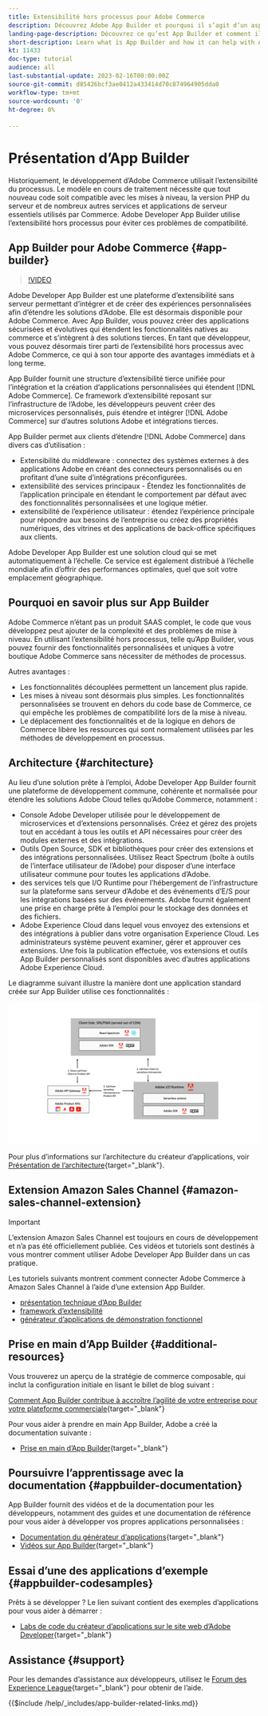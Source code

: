 ```yaml
---
title: Extensibilité hors processus pour Adobe Commerce
description: Découvrez Adobe App Builder et pourquoi il s’agit d’un aspect important de l’extensibilité hors processus.
landing-page-description: Découvrez ce qu’est App Builder et comment il peut vous aider avec les stratégies de développement Adobe Commerce.
short-description: Learn what is App Builder and how it can help with Adobe Commerce development strategies.
kt: 11433
doc-type: tutorial
audience: all
last-substantial-update: 2023-02-16T00:00:00Z
source-git-commit: d85426bcf3ae0412a433414d70c874964905dda0
workflow-type: tm+mt
source-wordcount: '0'
ht-degree: 0%

---
```



# Présentation d’App Builder

Historiquement, le développement d’Adobe Commerce utilisait l’extensibilité du processus. Le modèle en cours de traitement nécessite que tout nouveau code soit compatible avec les mises à niveau, la version PHP du serveur et de nombreux autres services et applications de serveur essentiels utilisés par Commerce. Adobe Developer App Builder utilise l’extensibilité hors processus pour éviter ces problèmes de compatibilité.

## App Builder pour Adobe Commerce {#app-builder}

>[!VIDEO](https://video.tv.adobe.com/v/3412839?quality=12&learn=on)

Adobe Developer App Builder est une plateforme d’extensibilité sans serveur permettant d’intégrer et de créer des expériences personnalisées afin d’étendre les solutions d’Adobe. Elle est désormais disponible pour Adobe Commerce. Avec App Builder, vous pouvez créer des applications sécurisées et évolutives qui étendent les fonctionnalités natives au commerce et s’intègrent à des solutions tierces. En tant que développeur, vous pouvez désormais tirer parti de l’extensibilité hors processus avec Adobe Commerce, ce qui à son tour apporte des avantages immédiats et à long terme.

App Builder fournit une structure d’extensibilité tierce unifiée pour l’intégration et la création d’applications personnalisées qui étendent [!DNL Adobe Commerce]. Ce framework d’extensibilité reposant sur l’infrastructure de l’Adobe, les développeurs peuvent créer des microservices personnalisés, puis étendre et intégrer [!DNL Adobe Commerce] sur d’autres solutions Adobe et intégrations tierces.

App Builder permet aux clients d’étendre [!DNL Adobe Commerce] dans divers cas d’utilisation :

* Extensibilité du middleware : connectez des systèmes externes à des applications Adobe en créant des connecteurs personnalisés ou en profitant d’une suite d’intégrations préconfigurées.
* extensibilité des services principaux - Étendez les fonctionnalités de l’application principale en étendant le comportement par défaut avec des fonctionnalités personnalisées et une logique métier.
* extensibilité de l’expérience utilisateur : étendez l’expérience principale pour répondre aux besoins de l’entreprise ou créez des propriétés numériques, des vitrines et des applications de back-office spécifiques aux clients.

Adobe Developer App Builder est une solution cloud qui se met automatiquement à l’échelle. Ce service est également distribué à l’échelle mondiale afin d’offrir des performances optimales, quel que soit votre emplacement géographique.

## Pourquoi en savoir plus sur App Builder

Adobe Commerce n’étant pas un produit SAAS complet, le code que vous développez peut ajouter de la complexité et des problèmes de mise à niveau. En utilisant l’extensibilité hors processus, telle qu’App Builder, vous pouvez fournir des fonctionnalités personnalisées et uniques à votre boutique Adobe Commerce sans nécessiter de méthodes de processus.

Autres avantages :

* Les fonctionnalités découplées permettent un lancement plus rapide.
* Les mises à niveau sont désormais plus simples. Les fonctionnalités personnalisées se trouvent en dehors du code base de Commerce, ce qui empêche les problèmes de compatibilité lors de la mise à niveau.
* Le déplacement des fonctionnalités et de la logique en dehors de Commerce libère les ressources qui sont normalement utilisées par les méthodes de développement en processus.

## Architecture {#architecture}

Au lieu d’une solution prête à l’emploi, Adobe Developer App Builder fournit une plateforme de développement commune, cohérente et normalisée pour étendre les solutions Adobe Cloud telles qu’Adobe Commerce, notamment :

* Console Adobe Developer utilisée pour le développement de microservices et d’extensions personnalisés. Créez et gérez des projets tout en accédant à tous les outils et API nécessaires pour créer des modules externes et des intégrations.
* Outils Open Source, SDK et bibliothèques pour créer des extensions et des intégrations personnalisées. Utilisez React Spectrum (boîte à outils de l’interface utilisateur de l’Adobe) pour disposer d’une interface utilisateur commune pour toutes les applications d’Adobe.
* des services tels que I/O Runtime pour l’hébergement de l’infrastructure sur la plateforme sans serveur d’Adobe et des événements d’E/S pour les intégrations basées sur des événements. Adobe fournit également une prise en charge prête à l’emploi pour le stockage des données et des fichiers.
* Adobe Experience Cloud dans lequel vous envoyez des extensions et des intégrations à publier dans votre organisation Experience Cloud. Les administrateurs système peuvent examiner, gérer et approuver ces extensions. Une fois la publication effectuée, vos extensions et outils App Builder personnalisés sont disponibles avec d’autres applications Adobe Experience Cloud.

Le diagramme suivant illustre la manière dont une application standard créée sur App Builder utilise ces fonctionnalités :

![Architecture](/help/assets/app-builder/app-builder-architecture.jpeg)

Pour plus d’informations sur l’architecture du créateur d’applications, voir [Présentation de l’architecture](https://developer.adobe.com/app-builder/docs/guides/){target="_blank"}.

## Extension Amazon Sales Channel {#amazon-sales-channel-extension}

>[!IMPORTANT]
>
>L’extension Amazon Sales Channel est toujours en cours de développement et n’a pas été officiellement publiée.  Ces vidéos et tutoriels sont destinés à vous montrer comment utiliser Adobe Developer App Builder dans un cas pratique.

Les tutoriels suivants montrent comment connecter Adobe Commerce à Amazon Sales Channel à l’aide d’une extension App Builder.

* [présentation technique d’App Builder](../app-builder/app-builder-technical-overview.md)
* [framework d’extensibilité](../app-builder/extensibility-framework-commerce-eventing.md)
* [générateur d’applications de démonstration fonctionnel](../app-builder/app-builder-functional-demonstration.md)

## Prise en main d’App Builder {#additional-resources}

Vous trouverez un aperçu de la stratégie de commerce composable, qui inclut la configuration initiale en lisant le billet de blog suivant :

[Comment App Builder contribue à accroître l’agilité de votre entreprise pour votre plateforme commerciale](https://business.adobe.com/blog/how-to/how-app-builder-helps-you-implement-a-composable-commerce-strategy){target="_blank"}

Pour vous aider à prendre en main App Builder, Adobe a créé la documentation suivante :

* [Prise en main d’App Builder](https://developer.adobe.com/app-builder/docs/getting_started/){target="_blank"}

## Poursuivre l’apprentissage avec la documentation {#appbuilder-documentation}

App Builder fournit des vidéos et de la documentation pour les développeurs, notamment des guides et une documentation de référence pour vous aider à développer vos propres applications personnalisées :

* [Documentation du générateur d’applications](https://developer.adobe.com/app-builder/docs/overview/){target="_blank"}
* [Vidéos sur App Builder](https://www.youtube.com/playlist?list=PLcVEYUqU7VRfDij-Jbjyw8S8EzW073F_o){target="_blank"}

## Essai d’une des applications d’exemple {#appbuilder-codesamples}

Prêts à se développer ? Le lien suivant contient des exemples d’applications pour vous aider à démarrer :

* [Labs de code du créateur d’applications sur le site web d’Adobe Developer](https://developer.adobe.com/app-builder/docs/resources/){target="_blank"}

## Assistance {#support}

Pour les demandes d’assistance aux développeurs, utilisez le [Forum des Experience League](https://experienceleaguecommunities.adobe.com/t5/app-builder/ct-p/project-firefly){target="_blank"} pour obtenir de l’aide.

{{$include /help/_includes/app-builder-related-links.md}}
